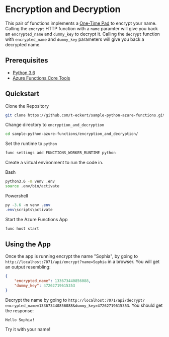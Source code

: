 # Encryption and Decryption

This pair of functions implements a [One-Time Pad](https://en.wikipedia.org/wiki/One-time_pad) to encrypt your name. Calling the `encrypt` HTTP function with a `name` paramter will give you back an `encrypted_name` and `dummy_key` to decrypt it. Calling the `decrypt` function with `encrypted_name` and `dummy_key` parameters will give you back a decrypted name.

## Prerequisites

- [Python 3.6](https://www.python.org/downloads/)
- [Azure Functions Core Tools](https://docs.microsoft.com/bs-latn-ba/azure/azure-functions/functions-run-local#v2)

## Quickstart

Clone the Repository

``` bash
git clone https://github.com/t-eckert/sample-python-azure-functions.git
```

Change directory to `encryption_and_decryption`

``` bash
cd sample-python-azure-functions/encryption_and_decryption/
```

Set the runtime to `python`

``` bash
func settings add FUNCTIONS_WORKER_RUNTIME python
```

Create a virtual environment to run the code in.

Bash

``` bash
python3.6 -m venv .env  
source .env/bin/activate
```

Powershell

``` powershell
py -3.6 -m venv .env
.env\scripts\activate
```

Start the Azure Functions App

``` bash
func host start
```

## Using the App

Once the app is running encrypt the name "Sophia", by going to `http://localhost:7071/api/encrypt?name=Sophia` in a browser. You will get an output resembling:

``` json
{
    "encrypted_name": 133673440856088,
    "dummy_key": 47262719615353
}
```

Decrypt the name by going to `http://localhost:7071/api/decrypt?encrypted_name=133673440856088&dummy_key=47262719615353`. You should get the response:

``` text
Hello Sophia!
```

Try it with your name!